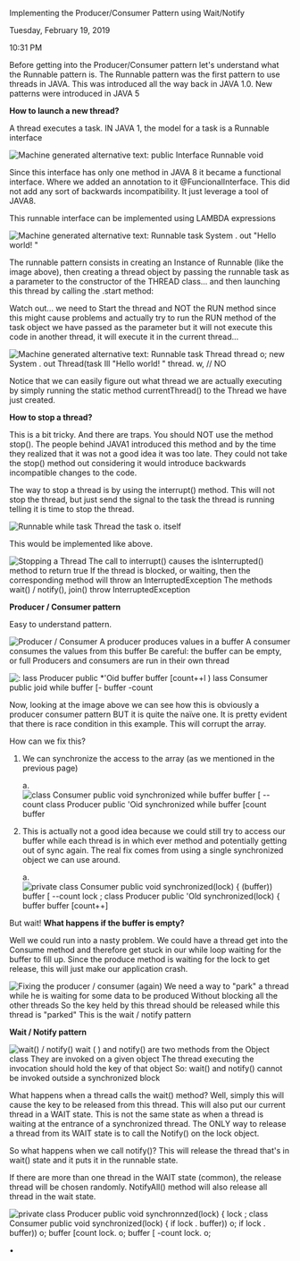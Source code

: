 Implementing the Producer/Consumer Pattern using Wait/Notify

Tuesday, February 19, 2019

10:31 PM

Before getting into the Producer/Consumer pattern let\'s understand what the Runnable pattern is. The Runnable pattern was the first pattern to use threads in JAVA. This was introduced all the way back in JAVA 1.0. New patterns were introduced in JAVA 5

**How to launch a new thread?**

A thread executes a task. IN JAVA 1, the model for a task is a Runnable interface

![Machine generated alternative text: public Interface Runnable void ](001_Implementing_the_Producer-Consumer_Pattern_using_Wait-Notify_000.png)

Since this interface has only one method in JAVA 8 it became a functional interface. Where we added an annotation to it \@FuncionalInterface. This did not add any sort of backwards incompatibility. It just leverage a tool of JAVA8.

This runnable interface can be implemented using LAMBDA expressions

![Machine generated alternative text: Runnable task System . out \"Hello world! \" ](001_Implementing_the_Producer-Consumer_Pattern_using_Wait-Notify_001.png)

The runnable pattern consists in creating an Instance of Runnable (like the image above), then creating a thread object by passing the runnable task as a parameter to the constructor of the THREAD class... and then launching this thread by calling the .start method:

Watch out... we need to Start the thread and NOT the RUN method since this might cause problems and actually try to run the RUN method of the task object we have passed as the parameter but it will not execute this code in another thread, it will execute it in the current thread...

![Machine generated alternative text: Runnable task Thread thread o; new System . out Thread(task Ill \"Hello world! \" thread. w, // NO ](001_Implementing_the_Producer-Consumer_Pattern_using_Wait-Notify_002.png)

Notice that we can easily figure out what thread we are actually executing by simply running the static method currentThread() to the Thread we have just created.

**How to stop a thread?**

This is a bit tricky. And there are traps. You should NOT use the method stop(). The people behind JAVA1 introduced this method and by the time they realized that it was not a good idea it was too late. They could not take the stop() method out considering it would introduce backwards incompatible changes to the code.

The way to stop a thread is by using the interrupt() method. This will not stop the thread, but just send the signal to the task the thread is running telling it is time to stop the thread.

![Runnable while task Thread the task o. itself ](001_Implementing_the_Producer-Consumer_Pattern_using_Wait-Notify_003.png)

This would be implemented like above.

![Stopping a Thread The call to interrupt() causes the islnterrupted() method to return true If the thread is blocked, or waiting, then the corresponding method will throw an InterruptedException The methods wait() / notify(), join() throw InterruptedException ](001_Implementing_the_Producer-Consumer_Pattern_using_Wait-Notify_004.png)

**Producer / Consumer pattern**

Easy to understand pattern.

![Producer / Consumer A producer produces values in a buffer A consumer consumes the values from this buffer Be careful: the buffer can be empty, or full Producers and consumers are run in their own thread ](001_Implementing_the_Producer-Consumer_Pattern_using_Wait-Notify_005.png)

![: lass Producer public \*\'Oid buffer buffer \[count++l ) lass Consumer public joid while buffer \[- buffer -count ](001_Implementing_the_Producer-Consumer_Pattern_using_Wait-Notify_006.png)

Now, looking at the image above we can see how this is obviously a producer consumer pattern BUT it is quite the naïve one. It is pretty evident that there is race condition in this example. This will corrupt the array.

How can we fix this?

1.  We can synchronize the access to the array (as we mentioned in the previous page)

    a.  ![class Consumer public void synchronized while buffer buffer \[ \--count class Producer public \'Oid synchronized while buffer \[count buffer ](001_Implementing_the_Producer-Consumer_Pattern_using_Wait-Notify_007.png)

2.  This is actually not a good idea because we could still try to access our buffer while each thread is in which ever method and potentially getting out of sync again. The real fix comes from using a single synchronized object we can use around.

    a.  ![private class Consumer public void synchronized(lock) { (buffer)) buffer \[ \--count lock ; class Producer public \'Old synchronized(lock) { buffer buffer \[count++\] ](001_Implementing_the_Producer-Consumer_Pattern_using_Wait-Notify_008.png)

But wait! **What happens if the buffer is empty?**

Well we could run into a nasty problem. We could have a thread get into the Consume method and therefore get stuck in our while loop waiting for the buffer to fill up. Since the produce method is waiting for the lock to get release, this will just make our application crash.

![Fixing the producer / consumer (again) We need a way to \"park\" a thread while he is waiting for some data to be produced Without blocking all the other threads So the key held by this thread should be released while this thread is \"parked\" This is the wait / notify pattern ](001_Implementing_the_Producer-Consumer_Pattern_using_Wait-Notify_009.png)

**Wait / Notify pattern**

![wait() / notify() wait ( ) and notify() are two methods from the Object class They are invoked on a given object The thread executing the invocation should hold the key of that object So: wait() and notify() cannot be invoked outside a synchronized block ](001_Implementing_the_Producer-Consumer_Pattern_using_Wait-Notify_010.png)

What happens when a thread calls the wait() method? Well, simply this will cause the key to be released from this thread. This will also put our current thread in a WAIT state. This is not the same state as when a thread is waiting at the entrance of a synchronized thread. The ONLY way to release a thread from its WAIT state is to call the Notify() on the lock object.

So what happens when we call notify()? This will release the thread that\'s in wait() state and it puts it in the runnable state.

If there are more than one thread in the WAIT state (common), the release thread will be chosen randomly. NotifyAll() method will also release all thread in the wait state.

![private class Producer public void synchronnzed(lock) { lock ; class Consumer public void synchronized(lock) { if lock . buffer)) o; if lock . buffer)) o; buffer \[count lock. o; buffer \[ -count lock. o; ](001_Implementing_the_Producer-Consumer_Pattern_using_Wait-Notify_011.png)

•
